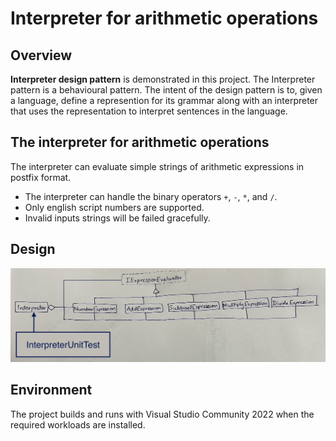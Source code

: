 # Interpreter for arithmetic operations

## Overview
**Interpreter design pattern** is demonstrated in this project. The Interpreter pattern is a behavioural pattern. The intent of the design pattern is to, given a language, define a represention for its grammar along with an interpreter that uses the representation to interpret sentences in the language.

## The interpreter for arithmetic operations
The interpreter can evaluate simple strings of arithmetic expressions in postfix format. 
- The interpreter can handle the binary operators `+`, `-`, `*`, and `/`.
- Only english script numbers are supported.
- Invalid inputs strings will be failed gracefully.

## Design
![image](./ClassDiagram1.png)

## Environment
The project builds and runs with Visual Studio Community 2022 when the required workloads are installed.

